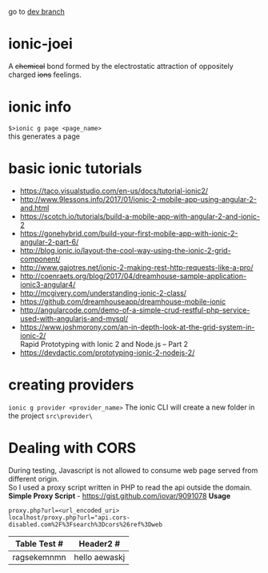 go to [dev branch](https://github.com/markterence/ionic-joei/tree/dev)  

# ionic-joei
A ~~chemical~~ bond formed by the electrostatic attraction of oppositely charged ~~ions~~ feelings.

# ionic info
`$>ionic g page <page_name>`  
this generates a page

# basic ionic tutorials
- https://taco.visualstudio.com/en-us/docs/tutorial-ionic2/
- http://www.9lessons.info/2017/01/ionic-2-mobile-app-using-angular-2-and.html
- https://scotch.io/tutorials/build-a-mobile-app-with-angular-2-and-ionic-2
- https://gonehybrid.com/build-your-first-mobile-app-with-ionic-2-angular-2-part-6/
- http://blog.ionic.io/layout-the-cool-way-using-the-ionic-2-grid-component/
- http://www.gajotres.net/ionic-2-making-rest-http-requests-like-a-pro/
- http://coenraets.org/blog/2017/04/dreamhouse-sample-application-ionic3-angular4/
- http://mcgivery.com/understanding-ionic-2-class/
- https://github.com/dreamhouseapp/dreamhouse-mobile-ionic
- http://angularcode.com/demo-of-a-simple-crud-restful-php-service-used-with-angularjs-and-mysql/
- https://www.joshmorony.com/an-in-depth-look-at-the-grid-system-in-ionic-2/  
Rapid Prototyping with Ionic 2 and Node.js – Part 2  
- https://devdactic.com/prototyping-ionic-2-nodejs-2/

# creating providers
`ionic g provider <provider_name>`
The ionic CLI will create a new folder in the project ```src\provider\```   

# Dealing with CORS
During testing, Javascript is not allowed to consume web page served from different origin.  
So I used a proxy script written in PHP to read the api outside the domain.  
**Simple Proxy Script** - https://gist.github.com/iovar/9091078
**Usage**
```
proxy.php?url=<url_encoded_uri>
localhost/proxy.php?url="api.cors-disabled.com%2F%3Fsearch%3Dcors%26ref%3Dweb
```

|Table Test # | Header2 # |
|--- |:---:|
|ragsekemnmn|hello aewaskj|

